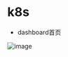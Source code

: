 # k8s

-  dashboard首页

![image](https://github.com/nika86v/k8s/blob/master/images/WX20180629-125403%402x.png)
